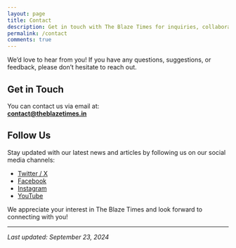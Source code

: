 ```yaml
---
layout: page
title: Contact
description: Get in touch with The Blaze Times for inquiries, collaborations, or support. Contact us via email or use our contact form for prompt assistance.
permalink: /contact
comments: true
---
```


We’d love to hear from you! If you have any questions, suggestions, or feedback, please don’t hesitate to reach out.

## Get in Touch

You can contact us via email at:  
**[contact@theblazetimes.in](mailto:contact@theblazetimes.in)**

## Follow Us

Stay updated with our latest news and articles by following us on our social media channels:

- [Twitter / X](https://x.com/theblazetimes_x)  
- [Facebook](https://wwww.facebook.com/theblazetimes)  
- [Instagram](https://www.instagram.com/theblazetimes)
- [YouTube](https://www.youtube.com/@theblazetimes_yt)

We appreciate your interest in The Blaze Times and look forward to connecting with you!

---

*Last updated: September 23, 2024*
